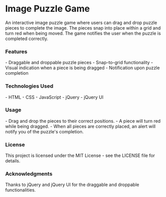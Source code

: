<h1>Image Puzzle Game</h1>

An interactive image puzzle game where users can drag and drop puzzle pieces to complete the image. The pieces snap into place within a grid and turn red when being moved. The game notifies the user when the puzzle is completed correctly.

<h3>Features</h3>
- Draggable and droppable puzzle pieces
- Snap-to-grid functionality
- Visual indication when a piece is being dragged
- Notification upon puzzle completion

<h3>Technologies Used</h3>
- HTML
- CSS
- JavaScript
- jQuery
- jQuery UI

<h3>Usage</h3>
- Drag and drop the pieces to their correct positions.
- A piece will turn red while being dragged.
- When all pieces are correctly placed, an alert will notify you of the puzzle's completion.

<h3>License</h3>
This project is licensed under the MIT License - see the LICENSE file for details.

<h3>Acknowledgments</h3>
Thanks to jQuery and jQuery UI for the draggable and droppable functionalities.
